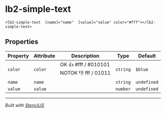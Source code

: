 # lb2-simple-text


    <lb2-simple-text  [name]="name"  [value]="value" color="#fff"></lb2-simple-text>




## Properties

| Property | Attribute | Description | Type     | Default     |
| -------- | --------- | ----------- | -------- | ----------- |
| `color`  | `color`   |   OK :thumbsup: #fff / #010101 NOTOK :thumbsdown: fff / 01011           | `string` | `$blue`     |
| `name`   | `name`    |             | `string` | `undefined` |
| `value`  | `value`   |             | `number` | `undefined` |


----------------------------------------------

*Built with [StencilJS](https://stenciljs.com/)*
